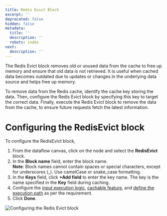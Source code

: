 ```yaml
---
title: Redis Evict Block
excerpt: ''
deprecated: false
hidden: false
metadata:
  title: ''
  description: ''
  robots: index
next:
  description: ''
---
```

The Redis Evict block removes old or unused data from the cache to free up memory and ensure that old data is not retrieved. It is useful when cached data becomes outdated due to updates or changes in the underlying data source and helps free up memory.

To remove data from the Redis cache, identify the cache key storing the data. Then, configure the Redis Evict block by specifying this key to target the correct data. Finally, execute the Redis Evict block to remove the data from the cache, to ensure future requests fetch the latest information.

# Configuring the RedisEvict block

To configure the RedisEvict block,

1. From the dataflow canvas, click on the node and select the **RedisEvict** block.
2. In the **Block name** field, enter the block name.\
   **Note**: Block names cannot contain spaces or special characters, except for underscores (\_). Use camelCase or snake\_case formatting.
3. In the **Keys** field, click **+Add field** to enter the key name. The key is the name specified in the **Key** field during caching.
4. Configure the [input execution logic](https://docs.capillarytech.com/docs/configuring-conditions), [cachable feature](https://docs.capillarytech.com/docs/configuring-caching), and [define the execution path](https://docs.capillarytech.com/docs/configuring-relations) as per the requirement.
5. Click **Done**.

![Configuring the Redis Evict block](https://files.readme.io/85c21a47e92d068d10ba289fd3732d69627b17e8be47fa22f30b5daaff63d49a-17.02.2025_10.47.06_REC_Configuring_Redis.gif)